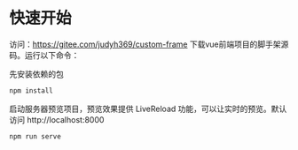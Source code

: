 # 快速开始

访问：https://gitee.com/judyh369/custom-frame 下载vue前端项目的脚手架源码。运行以下命令：

先安装依赖的包
```bash
npm install
```
启动服务器预览项目，预览效果提供 LiveReload 功能，可以让实时的预览。默认访问 http://localhost:8000
```bash
npm run serve
```



